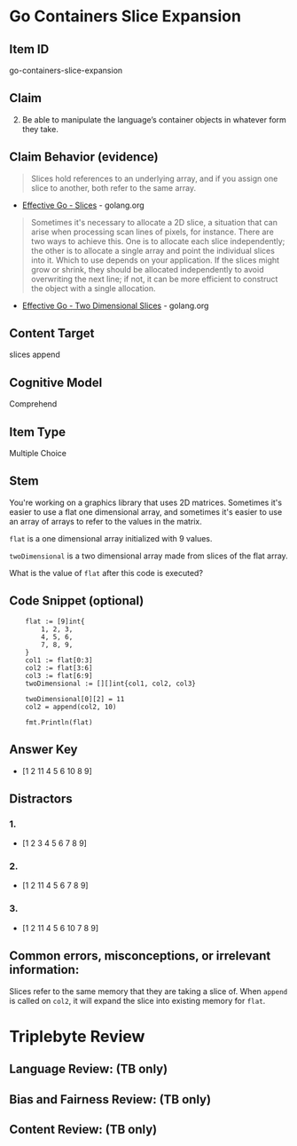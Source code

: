 # Go Containers Slice Expansion

## Item ID
go-containers-slice-expansion

## Claim
2. Be able to manipulate the language’s container objects in whatever form they take.


## Claim Behavior (evidence)

> Slices hold references to an underlying array, and if you assign one slice to another, both refer to the same array. 
- [Effective Go - Slices](https://golang.org/doc/effective_go.html#slices) - golang.org

> Sometimes it's necessary to allocate a 2D slice, a situation that can arise when processing scan lines of pixels, for instance. There are two ways to achieve this. One is to allocate each slice independently; the other is to allocate a single array and point the individual slices into it. Which to use depends on your application. If the slices might grow or shrink, they should be allocated independently to avoid overwriting the next line; if not, it can be more efficient to construct the object with a single allocation.
- [Effective Go - Two Dimensional Slices](https://golang.org/doc/effective_go.html#two_dimensional_slices) - golang.org

## Content Target
slices
append

## Cognitive Model
Comprehend

## Item Type
Multiple Choice

## Stem
You're working on a graphics library that uses 2D matrices.  Sometimes it's easier to use a flat one dimensional array, and sometimes it's easier to use an array of arrays to refer to the values in the matrix.

`flat` is a one dimensional array initialized with 9 values.

`twoDimensional` is a two dimensional array made from slices of the flat array.

What is the value of `flat` after this code is executed?


## Code Snippet (optional)
```golang
	flat := [9]int{
		1, 2, 3,
		4, 5, 6,
		7, 8, 9,
	}
	col1 := flat[0:3]
	col2 := flat[3:6]
	col3 := flat[6:9]
	twoDimensional := [][]int{col1, col2, col3}

	twoDimensional[0][2] = 11
	col2 = append(col2, 10)

    fmt.Println(flat)
```

## Answer Key

* [1 2 11 4 5 6 10 8 9]

## Distractors

### 1.
* [1 2 3 4 5 6 7 8 9]

### 2.
* [1 2 11 4 5 6 7 8 9]

### 3.
* [1 2 11 4 5 6 10 7 8 9]

## Common errors, misconceptions, or irrelevant information:

Slices refer to the same memory that they are taking a slice of.  When `append` is called on `col2`, it will expand the slice into existing memory for `flat`.

# Triplebyte Review


## Language Review: (TB only)


## Bias and Fairness Review: (TB only)


## Content Review: (TB only)

